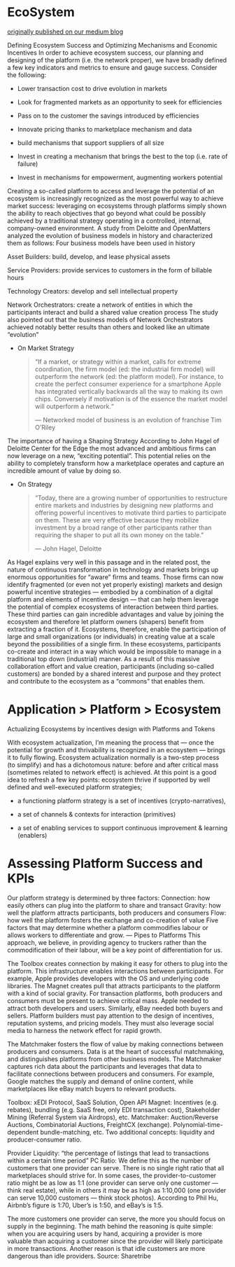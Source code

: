 # EcoSystem

[originally published on our medium
blog](https://medium.com/freighttrust/evolving-the-freight-trust-ecosystem-fe77d7f28b8c)

Defining Ecosystem Success and Optimizing Mechanisms and Economic
Incentives In order to achieve ecosystem success, our planning and
designing of the platform (i.e. the network proper), we have broadly
defined a few key indicators and metrics to ensure and gauge success.
Consider the following:

  - Lower transaction cost to drive evolution in markets

  - Look for fragmented markets as an opportunity to seek for
    efficiencies

  - Pass on to the customer the savings introduced by efficiencies

  - Innovate pricing thanks to marketplace mechanism and data

  - build mechanisms that support suppliers of all size

  - Invest in creating a mechanism that brings the best to the top (i.e.
    rate of failure)

  - Invest in mechanisms for empowerment, augmenting workers potential

Creating a so-called platform to access and leverage the potential of an
ecosystem is increasingly recognized as the most powerful way to achieve
market success: leveraging on ecosystems through platforms simply shown
the ability to reach objectives that go beyond what could be possibly
achieved by a traditional strategy operating in a controlled, internal,
company-owned environment. A study from Deloitte and OpenMatters
analyzed the evolution of business models in history and characterized
them as follows: Four business models have been used in history

Asset Builders: build, develop, and lease physical assets

Service Providers: provide services to customers in the form of billable
hours

Technology Creators: develop and sell intellectual property

Network Orchestrators: create a network of entities in which the
participants interact and build a shared value creation process The
study also pointed out that the business models of Network Orchestrators
achieved notably better results than others and looked like an ultimate
“evolution”

  - On Market Strategy
    
    > “If a market, or strategy within a market, calls for extreme
    > coordination, the firm model (ed: the industrial firm model) will
    > outperform the network (ed: the platform model). For instance, to
    > create the perfect consumer experience for a smartphone Apple has
    > integrated vertically backwards all the way to making its own
    > chips. Conversely if motivation is of the essence the market model
    > will outperform a network.“
    > 
    > —  Networked model of business is an evolution of franchise Tim
    > O’Riley 

The importance of having a Shaping Strategy According to John Hagel of
Deloitte Center for the Edge the most advanced and ambitious firms can
now leverage on a new, “exciting potential”. This potential relies on
the ability to completely transform how a marketplace operates and
capture an incredible amount of value by doing so.

  - On Strategy
    
    > “Today, there are a growing number of opportunities to restructure
    > entire markets and industries by designing new platforms and
    > offering powerful incentives to motivate third parties to
    > participate on them. These are very effective because they
    > mobilize investment by a broad range of other participants rather
    > than requiring the shaper to put all its own money on the table.”
    > 
    > —  John Hagel, Deloitte 

As Hagel explains very well in this passage and in the related post, the
nature of continuous transformation in technology and markets brings up
enormous opportunities for “aware” firms and teams. Those firms can now
identify fragmented (or even not yet properly existing) markets and
design powerful incentive strategies — embodied by a combination of a
digital platform and elements of incentive design — that can help them
leverage the potential of complex ecosystems of interaction between
third parties. These third parties can gain incredible advantages and
value by joining the ecosystem and therefore let platform owners
(shapers) benefit from extracting a fraction of it. Ecosystems,
therefore, enable the participation of large and small organizations (or
individuals) in creating value at a scale beyond the possibilities of a
single firm. In these ecosystems, participants co-create and interact in
a way which would be impossible to manage in a traditional top down
(industrial) manner. As a result of this massive collaboration effort
and value creation, participants (including so-called customers) are
bonded by a shared interest and purpose and they protect and contribute
to the ecosystem as a “commons” that enables them.

# Application \> Platform \> Ecosystem

Actualizing Ecosystems by incentives design with Platforms and Tokens

With ecosystem actualization, I’m meaning the process that — once the
potential for growth and thrivability is recognized in an ecosystem —
brings it to fully flowing. Ecosystem actualization normally is a
two-step process (to simplify) and has a dichotomous nature: before and
after critical mass (sometimes related to network effect) is achieved.
At this point is a good idea to refresh a few key points: ecosystem
thrive if supported by well defined and well-executed platform
strategies;

  - a functioning platform strategy is a set of incentives
    (crypto-narratives),

  - a set of channels & contexts for interaction (primitives)

  - a set of enabling services to support continuous improvement &
    learning (enablers)

# Assessing Platform Success and KPIs

Our platform strategy is determined by three factors: Connection: how
easily others can plug into the platform to share and transact Gravity:
how well the platform attracts participants, both producers and
consumers Flow: how well the platform fosters the exchange and
co-creation of value Five factors that may determine whether a platform
commodifies labour or allows workers to differentiate and grow. — Pipes
to Platforms This approach, we believe, in providing agency to truckers
rather than the commodification of their labour, will be a key point of
differentiation for us.

The Toolbox creates connection by making it easy for others to plug into
the platform. This infrastructure enables interactions between
participants. For example, Apple provides developers with the OS and
underlying code libraries. The Magnet creates pull that attracts
participants to the platform with a kind of social gravity. For
transaction platforms, both producers and consumers must be present to
achieve critical mass. Apple needed to attract both developers and
users. Similarly, eBay needed both buyers and sellers. Platform builders
must pay attention to the design of incentives, reputation systems, and
pricing models. They must also leverage social media to harness the
network effect for rapid growth.

The Matchmaker fosters the flow of value by making connections between
producers and consumers. Data is at the heart of successful matchmaking,
and distinguishes platforms from other business models. The Matchmaker
captures rich data about the participants and leverages that data to
facilitate connections between producers and consumers. For example,
Google matches the supply and demand of online content, while
marketplaces like eBay match buyers to relevant products.

Toolbox: xEDI Protocol, SaaS Solution, Open API Magnet: Incentives (e.g.
rebates), bundling (e.g. SaaS free, only EDI transaction cost),
Stakeholder Mining (Referral System via Airdrops), etc. Matchmaker:
Auction/Reverse Auctions, Combinatorial Auctions, FreightCX (exchange).
Polynomial-time-dependent bundle-matching, etc. Two additional concepts:
liquidity and producer-consumer ratio.

Provider Liquidity: “the percentage of listings that lead to
transactions within a certain time period” PC Ratio: We define this as
the number of customers that one provider can serve. There is no single
right ratio that all marketplaces should strive for. In some cases, the
provider-to-customer ratio might be as low as 1:1 (one provider can
serve only one customer — think real estate), while in others it may be
as high as 1:10,000 (one provider can serve 10,000 customers — think
stock photos). According to Phil Hu, Airbnb’s figure is 1:70, Uber’s is
1:50, and eBay’s is 1:5.

The more customers one provider can serve, the more you should focus on
supply in the beginning. The math behind the reasoning is quite simple:
when you are acquiring users by hand, acquiring a provider is more
valuable than acquiring a customer since the provider will likely
participate in more transactions. Another reason is that idle customers
are more dangerous than idle providers. Source: Sharetribe
